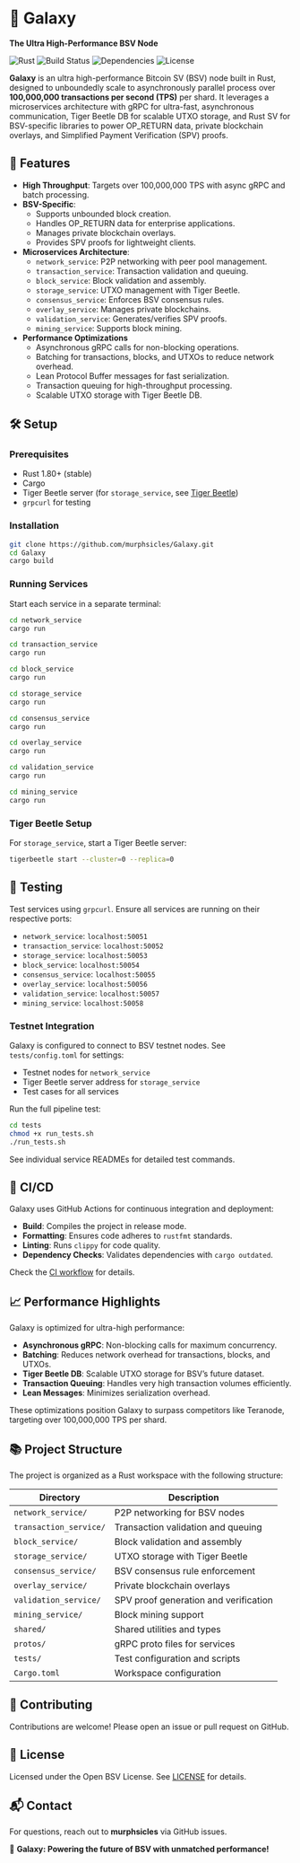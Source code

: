 # 🚀 Galaxy
**The Ultra High-Performance BSV Node**

![Rust](https://img.shields.io/badge/Rust-1.80+-orange?logo=rust)
![Build Status](https://github.com/murphsicles/Galaxy/actions/workflows/ci.yml/badge.svg)
![Dependencies](https://img.shields.io/badge/dependencies-up%20to%20date-green)
![License](https://img.shields.io/badge/license-Open%20BSV-blue)

**Galaxy** is an ultra high-performance Bitcoin SV (BSV) node built in Rust, designed to unboundedly scale to asynchronously parallel process over **100,000,000 transactions per second (TPS)** per shard. It leverages a microservices architecture with gRPC for ultra-fast, asynchronous communication, Tiger Beetle DB for scalable UTXO storage, and Rust SV for BSV-specific libraries to power OP_RETURN data, private blockchain overlays, and Simplified Payment Verification (SPV) proofs.

## 🌟 Features

- **High Throughput**: Targets over 100,000,000 TPS with async gRPC and batch processing.
- **BSV-Specific**:
  - Supports unbounded block creation.
  - Handles OP_RETURN data for enterprise applications.
  - Manages private blockchain overlays.
  - Provides SPV proofs for lightweight clients.
- **Microservices Architecture**:
  - `network_service`: P2P networking with peer pool management.
  - `transaction_service`: Transaction validation and queuing.
  - `block_service`: Block validation and assembly.
  - `storage_service`: UTXO management with Tiger Beetle.
  - `consensus_service`: Enforces BSV consensus rules.
  - `overlay_service`: Manages private blockchains.
  - `validation_service`: Generates/verifies SPV proofs.
  - `mining_service`: Supports block mining.
- **Performance Optimizations**
  - Asynchronous gRPC calls for non-blocking operations.
  - Batching for transactions, blocks, and UTXOs to reduce network overhead.
  - Lean Protocol Buffer messages for fast serialization.
  - Transaction queuing for high-throughput processing.
  - Scalable UTXO storage with Tiger Beetle DB.

## 🛠️ Setup

### Prerequisites
- Rust 1.80+ (stable)
- Cargo
- Tiger Beetle server (for `storage_service`, see [Tiger Beetle](https://github.com/tigerbeetle/tigerbeetle))
- `grpcurl` for testing

### Installation
```bash
git clone https://github.com/murphsicles/Galaxy.git
cd Galaxy
cargo build
```

### Running Services
Start each service in a separate terminal:
```bash
cd network_service
cargo run
```
```bash
cd transaction_service
cargo run
```
```bash
cd block_service
cargo run
```
```bash
cd storage_service
cargo run
```
```bash
cd consensus_service
cargo run
```
```bash
cd overlay_service
cargo run
```
```bash
cd validation_service
cargo run
```
```bash
cd mining_service
cargo run
```

### Tiger Beetle Setup
For `storage_service`, start a Tiger Beetle server:
```bash
tigerbeetle start --cluster=0 --replica=0
```

## 🧪 Testing

Test services using `grpcurl`. Ensure all services are running on their respective ports:
- `network_service`: `localhost:50051`
- `transaction_service`: `localhost:50052`
- `storage_service`: `localhost:50053`
- `block_service`: `localhost:50054`
- `consensus_service`: `localhost:50055`
- `overlay_service`: `localhost:50056`
- `validation_service`: `localhost:50057`
- `mining_service`: `localhost:50058`

### Testnet Integration
Galaxy is configured to connect to BSV testnet nodes. See `tests/config.toml` for settings:
- Testnet nodes for `network_service`
- Tiger Beetle server address for `storage_service`
- Test cases for all services

Run the full pipeline test:
```bash
cd tests
chmod +x run_tests.sh
./run_tests.sh
```

See individual service READMEs for detailed test commands.

## 🔄 CI/CD

Galaxy uses GitHub Actions for continuous integration and deployment:
- **Build**: Compiles the project in release mode.
- **Formatting**: Ensures code adheres to `rustfmt` standards.
- **Linting**: Runs `clippy` for code quality.
- **Dependency Checks**: Validates dependencies with `cargo outdated`.

Check the [CI workflow](.github/workflows/ci.yml) for details.

## 📈 Performance Highlights

Galaxy is optimized for ultra-high performance:
- **Asynchronous gRPC**: Non-blocking calls for maximum concurrency.
- **Batching**: Reduces network overhead for transactions, blocks, and UTXOs.
- **Tiger Beetle DB**: Scalable UTXO storage for BSV’s future dataset.
- **Transaction Queuing**: Handles very high transaction volumes efficiently.
- **Lean Messages**: Minimizes serialization overhead.

These optimizations position Galaxy to surpass competitors like Teranode, targeting over 100,000,000 TPS per shard.

## 📚 Project Structure

The project is organized as a Rust workspace with the following structure:

| Directory            | Description                          |
|----------------------|--------------------------------------|
| `network_service/`   | P2P networking for BSV nodes         |
| `transaction_service/`| Transaction validation and queuing   |
| `block_service/`     | Block validation and assembly        |
| `storage_service/`   | UTXO storage with Tiger Beetle       |
| `consensus_service/` | BSV consensus rule enforcement       |
| `overlay_service/`   | Private blockchain overlays          |
| `validation_service/`| SPV proof generation and verification|
| `mining_service/`    | Block mining support                 |
| `shared/`            | Shared utilities and types           |
| `protos/`            | gRPC proto files for services        |
| `tests/`             | Test configuration and scripts       |
| `Cargo.toml`         | Workspace configuration              |

## 🤝 Contributing

Contributions are welcome! Please open an issue or pull request on GitHub.

## 📝 License

Licensed under the Open BSV License. See [LICENSE](LICENSE) for details.

## 📬 Contact

For questions, reach out to **murphsicles** via GitHub issues.

🌌 **Galaxy: Powering the future of BSV with unmatched performance!**
